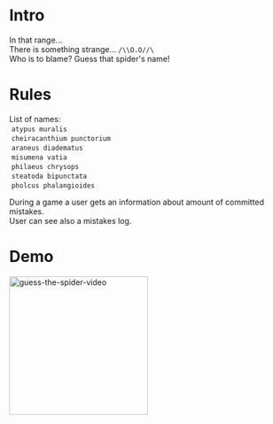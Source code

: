 # Intro
In that range...</br>
There is something strange... ` /\\O.O//\ ` </br>
Who is to blame? Guess that spider's name!

# Rules
List of names:</br>
&nbsp;`atypus muralis`</br>
&nbsp;`cheiracanthium punctorium`</br>
&nbsp;`araneus diadematus`</br>
&nbsp;`misumena vatia`</br>
&nbsp;`philaeus chrysops`</br>
&nbsp;`steatoda bipunctata`</br>
&nbsp;`pholcus phalangioides`</br>

During a game a user gets an information about amount of committed mistakes.</br>
User can see also a mistakes log.

# Demo
[<img src="https://img.youtube.com/vi/xvOJnztP8f4/0.jpg" width="250" alt="guess-the-spider-video">](
https://www.youtube.com/watch?v=xvOJnztP8f4)
